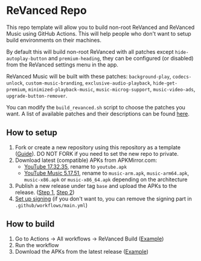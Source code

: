 # ReVanced Repo
This repo template will allow you to build non-root ReVanced and ReVanced Music using GitHub Actions. This will help people who don't want to setup build environments on their machines.

By default this will build non-root ReVanced with all patches except `hide-autoplay-button` and `premium-heading`, they can be configured (or disabled) from the ReVanced settings menu in the app.

ReVanced Music will be built with these patches: `background-play`, `codecs-unlock`, `custom-music-branding`, `exclusive-audio-playback`, `hide-get-premium`, `minimized-playback-music`, `music-microg-support`, `music-video-ads`, `upgrade-button-remover`.

You can modify the `build_revanced.sh` script to choose the patches you want. A list of available patches and their descriptions can be found [here](https://github.com/LeddaZ/revanced-patches).

## How to setup
1. Fork or create a new repository using this repository as a template ([Guide](https://docs.github.com/en/repositories/creating-and-managing-repositories/creating-a-repository-from-a-template)). DO NOT FORK if you need to set the new repo to private.
2. Download latest (compatible) APKs from APKMirror.com:
     - [YouTube 17.32.35](https://www.apkmirror.com/apk/google-inc/youtube/youtube-17-32-35-release/), rename to `youtube.apk`
     - [YouTube Music 5.17.51](https://www.apkmirror.com/apk/google-inc/youtube-music/youtube-music-5-17-51-release/), rename to `music-arm.apk`, `music-arm64.apk`, `music-x86.apk` or `music-x86_64.apk` depending on the architecture
3. Publish a new release under tag `base` and upload the APKs to the release. ([Step 1](images/release_1.png), [Step 2](images/release_2.png))
4. [Set up signing](signing.md) (if you don't want to, you can remove the signing part in `.github/workflows/main.yml`)

## How to build
1. Go to Actions -> All workflows -> ReVanced Build ([Example](images/workflow_run.png))
2. Run the workflow
3. Download the APKs from the latest release ([Example](images/build_release.png))
